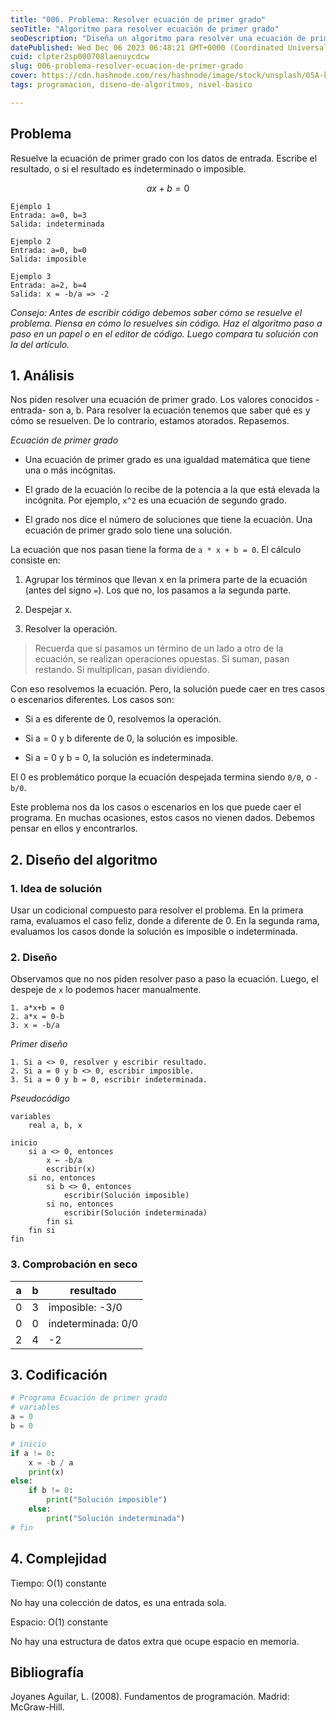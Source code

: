```yaml
---
title: "006. Problema: Resolver ecuación de primer grado"
seoTitle: "Algoritmo para resolver ecuación de primer grado"
seoDescription: "Diseña un algoritmo para resolver una ecuación de primer grado de la forma ax+b=0. Explica los casos que pueden existir usando  el condicional compuesto."
datePublished: Wed Dec 06 2023 06:48:21 GMT+0000 (Coordinated Universal Time)
cuid: clpter2sp000708laenuycdcw
slug: 006-problema-resolver-ecuacion-de-primer-grado
cover: https://cdn.hashnode.com/res/hashnode/image/stock/unsplash/05A-kdOH6Hw/upload/bb6e50643419160656fa2cb2d3462510.jpeg
tags: programacion, diseno-de-algoritmos, nivel-basico

---
```


## Problema

Resuelve la ecuación de primer grado con los datos de entrada. Escribe el resultado, o si el resultado es indeterminado o imposible.

$$ax + b = 0$$

```plaintext
Ejemplo 1
Entrada: a=0, b=3
Salida: indeterminada
```

```plaintext
Ejemplo 2
Entrada: a=0, b=0
Salida: imposible
```

```plaintext
Ejemplo 3
Entrada: a=2, b=4
Salida: x = -b/a => -2
```

*Consejo: Antes de escribir código debemos saber cómo se resuelve el problema. Piensa en cómo lo resuelves sin código. Haz el algoritmo paso a paso en un papel o en el editor de código. Luego compara tu solución con la del artículo.*

## 1\. Análisis

Nos piden resolver una ecuación de primer grado. Los valores conocidos -entrada- son a, b. Para resolver la ecuación tenemos que saber qué es y cómo se resuelven. De lo contrario, estamos atorados. Repasemos.

*Ecuación de primer grado*

* Una ecuación de primer grado es una igualdad matemática que tiene una o más incógnitas.
    
* El grado de la ecuación lo recibe de la potencia a la que está elevada la incógnita. Por ejemplo, `x^2` es una ecuación de segundo grado.
    
* El grado nos dice el número de soluciones que tiene la ecuación. Una ecuación de primer grado solo tiene una solución.
    

La ecuación que nos pasan tiene la forma de `a * x + b = 0`. El cálculo consiste en:

1. Agrupar los términos que llevan x en la primera parte de la ecuación (antes del signo `=`). Los que no, los pasamos a la segunda parte.
    
2. Despejar x.
    
3. Resolver la operación.
    

> Recuerda que si pasamos un término de un lado a otro de la ecuación, se realizan operaciones opuestas. Si suman, pasan restando. Si multiplican, pasan dividiendo.

Con eso resolvemos la ecuación. Pero, la solución puede caer en tres casos o escenarios diferentes. Los casos son:

* Si a es diferente de 0, resolvemos la operación.
    
* Si a = 0 y b diferente de 0, la solución es imposible.
    
* Si a = 0 y b = 0, la solución es indeterminada.
    

El 0 es problemático porque la ecuación despejada termina siendo `0/0`, o `-b/0`.

Este problema nos da los casos o escenarios en los que puede caer el programa. En muchas ocasiones, estos casos no vienen dados. Debemos pensar en ellos y encontrarlos.

## 2\. Diseño del algoritmo

### 1\. Idea de solución

Usar un codicional compuesto para resolver el problema. En la primera rama, evaluamos el caso feliz, donde a diferente de 0. En la segunda rama, evaluamos los casos donde la solución es imposible o indeterminada.

### 2\. Diseño

Observamos que no nos piden resolver paso a paso la ecuación. Luego, el despeje de `x` lo podemos hacer manualmente.

```plaintext
1. a*x+b = 0
2. a*x = 0-b
3. x = -b/a
```

*Primer diseño*

```plaintext
1. Si a <> 0, resolver y escribir resultado.
2. Si a = 0 y b <> 0, escribir imposible.
3. Si a = 0 y b = 0, escribir indeterminada.
```

*Pseudocódigo*

```plaintext
variables
    real a, b, x

inicio
    si a <> 0, entonces
        x ← -b/a
        escribir(x)
    si no, entonces
        si b <> 0, entonces
            escribir(Solución imposible)
        si no, entonces
            escribir(Solución indeterminada)
        fin si
    fin si
fin
```

### 3\. Comprobación en seco

| a | b | resultado |
| --- | --- | --- |
| 0 | 3 | imposible: -3/0 |
| 0 | 0 | indeterminada: 0/0 |
| 2 | 4 | \-2 |

## 3\. Codificación

```python
# Programa Ecuación de primer grado 
# variables
a = 0
b = 0

# inicio
if a != 0:
    x = -b / a
    print(x)
else:
    if b != 0:
        print("Solución imposible")
    else:
        print("Solución indeterminada")
# fin
```

## 4\. Complejidad

Tiempo: O(1) constante

No hay una colección de datos, es una entrada sola.

Espacio: O(1) constante

No hay una estructura de datos extra que ocupe espacio en memoria.

## Bibliografía

Joyanes Aguilar, L. (2008). Fundamentos de programación. Madrid: McGraw-Hill.